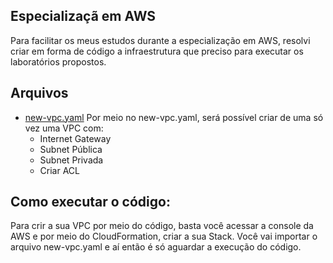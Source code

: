 ## Especializaçã em AWS

Para facilitar os meus estudos durante a especialização em AWS, resolvi criar em forma de código a infraestrutura que preciso para executar os laboratórios propostos.



## Arquivos

 - [new-vpc.yaml](https://github.com/felipehf/aws/blob/main/new-vpc.yaml)
  Por meio no new-vpc.yaml, será possível criar de uma só vez uma VPC com:
    - Internet Gateway
    - Subnet Pública
    - Subnet Privada
    - Criar ACL


## Como executar o código:
Para crir a sua VPC por meio do código, basta você acessar a console da AWS e por meio do CloudFormation, criar a sua Stack. Você vai importar o arquivo new-vpc.yaml e aí então é só aguardar a execução do código.

